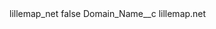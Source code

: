 <?xml version="1.0" encoding="UTF-8"?>
<CustomMetadata xmlns="http://soap.sforce.com/2006/04/metadata" xmlns:xsi="http://www.w3.org/2001/XMLSchema-instance" xmlns:xsd="http://www.w3.org/2001/XMLSchema">
    <label>lillemap_net</label>
    <protected>false</protected>
    <values>
        <field>Domain_Name__c</field>
        <value xsi:type="xsd:string">lillemap.net</value>
    </values>
</CustomMetadata>
